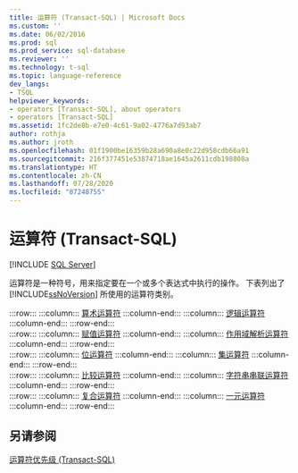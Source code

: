 ```yaml
---
title: 运算符 (Transact-SQL) | Microsoft Docs
ms.custom: ''
ms.date: 06/02/2016
ms.prod: sql
ms.prod_service: sql-database
ms.reviewer: ''
ms.technology: t-sql
ms.topic: language-reference
dev_langs:
- TSQL
helpviewer_keywords:
- operators [Transact-SQL], about operators
- operators [Transact-SQL]
ms.assetid: 1fc2de8b-e7e0-4c61-9a02-4776a7d93ab7
author: rothja
ms.author: jroth
ms.openlocfilehash: 01f1900be16359b28a690a8e0c22d958cdb66a91
ms.sourcegitcommit: 216f377451e53874718ae1645a2611cdb198808a
ms.translationtype: HT
ms.contentlocale: zh-CN
ms.lasthandoff: 07/28/2020
ms.locfileid: "87248755"
---
```

# <a name="operators-transact-sql"></a>运算符 (Transact-SQL)
[!INCLUDE [SQL Server](../../includes/applies-to-version/sqlserver.md)]

  运算符是一种符号，用来指定要在一个或多个表达式中执行的操作。 下表列出了 [!INCLUDE[ssNoVersion](../../includes/ssnoversion-md.md)] 所使用的运算符类别。  
  
:::row:::
    :::column:::
        [算术运算符](../../t-sql/language-elements/arithmetic-operators-transact-sql.md)
    :::column-end:::
    :::column:::
        [逻辑运算符](../../t-sql/language-elements/logical-operators-transact-sql.md)
    :::column-end:::
:::row-end:::  
:::row:::
    :::column:::
        [赋值运算符](../../t-sql/language-elements/assignment-operator-transact-sql.md)
    :::column-end:::
    :::column:::
        [作用域解析运算符](../../t-sql/language-elements/scope-resolution-operator-transact-sql.md)
    :::column-end:::
:::row-end:::  
:::row:::
    :::column:::
        [位运算符](../../t-sql/language-elements/bitwise-operators-transact-sql.md)
    :::column-end:::
    :::column:::
        [集运算符](https://msdn.microsoft.com/library/1aa4c424-b92c-4409-a1c7-34a0264ee107)
    :::column-end:::
:::row-end:::  
:::row:::
    :::column:::
        [比较运算符](../../t-sql/language-elements/comparison-operators-transact-sql.md)
    :::column-end:::
    :::column:::
        [字符串串联运算符](../../t-sql/language-elements/string-operators-transact-sql.md)
    :::column-end:::
:::row-end:::  
:::row:::
    :::column:::
        [复合运算符](../../t-sql/language-elements/compound-operators-transact-sql.md)
    :::column-end:::
    :::column:::
        [一元运算符](https://msdn.microsoft.com/library/c4748146-4049-4040-8826-56c464410878)
    :::column-end:::
:::row-end:::
 
## <a name="see-also"></a>另请参阅  
 [运算符优先级 (Transact-SQL)](../../t-sql/language-elements/operator-precedence-transact-sql.md)  
  
  
